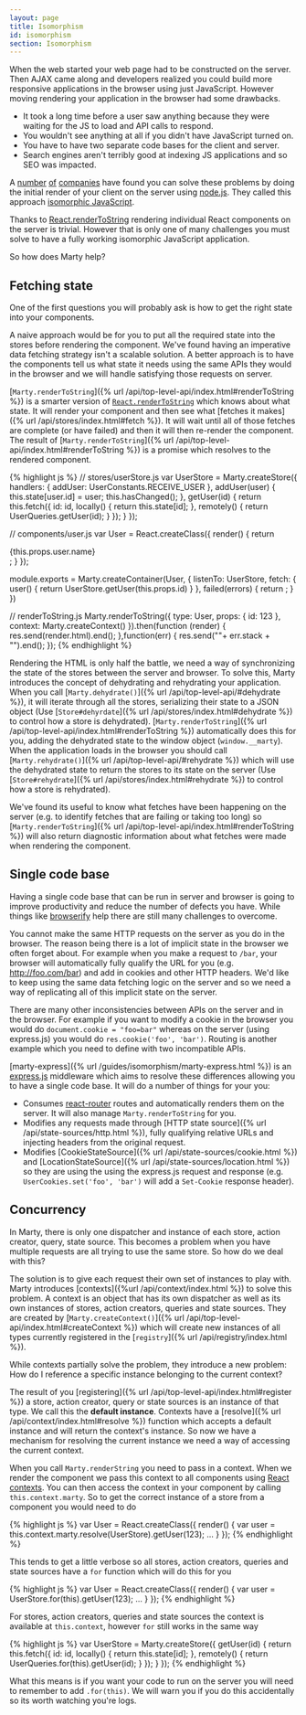 ```yaml
---
layout: page
title: Isomorphism
id: isomorphism
section: Isomorphism
---
```


When the web started your web page had to be constructed on the server. Then AJAX came along and developers realized you could build more responsive applications in the browser using just JavaScript. However moving rendering your application in the browser had some drawbacks.

* It took a long time before a user saw anything because they were waiting for the JS to load and API calls to respond.
* You wouldn't see anything at all if you didn't have JavaScript turned on.
* You have to have two separate code bases for the client and server.
* Search engines aren't terribly good at indexing JS applications and so SEO was impacted.

A [number](http://blog.nodejitsu.com/scaling-isomorphic-javascript-code/) [of](https://asana.com/luna) [companies](http://nerds.airbnb.com/isomorphic-javascript-future-web-apps/) have found you can solve these problems by doing the initial render of your client on the server using [node.js](nodejs.org). They called this approach [isomorphic JavaScript](http://isomorphic.net/).

Thanks to [React.renderToString](http://facebook.github.io/react/docs/top-level-api.html#react.rendertostring) rendering individual React components on the server is trivial. However that is only one of many challenges you must solve to have a fully working isomorphic JavaScript application.

So how does Marty help?

<h2 id="fetching-state">Fetching state</h2>

One of the first questions you will probably ask is how to get the right state into your components.

A naive approach would be for you to put all the required state into the stores before rendering the component. We've found having an imperative data fetching strategy isn't a scalable solution. A better approach is to have the components tell us what state it needs using the same APIs they would in the browser and we will handle satisfying those requests on server.

[``Marty.renderToString``]({% url /api/top-level-api/index.html#renderToString %}) is a smarter version of [``React.renderToString``](http://facebook.github.io/react/docs/top-level-api.html#react.rendertostring) which knows about what state. It will render your component and then see what [fetches it makes]({% url /api/stores/index.html#fetch %}). It will wait until all of those fetches are complete (or have failed) and then it will then re-render the component. The result of [``Marty.renderToString``]({% url /api/top-level-api/index.html#renderToString %}) is a promise which resolves to the rendered component.

{% highlight js %}
// stores/userStore.js
var UserStore = Marty.createStore({
    handlers: {
        addUser: UserConstants.RECEIVE_USER
    },
    addUser(user) {
        this.state[user.id] = user;
        this.hasChanged();
    },
    getUser(id) {
        return this.fetch({
            id: id,
            locally() {
                return this.state[id];
            },
            remotely() {
                return UserQueries.getUser(id);
            }
        });
    }
});

// components/user.js
var User = React.createClass({
    render() {
        return <div>{this.props.user.name}</div>;
    }
});

module.exports = Marty.createContainer(User, {
    listenTo: UserStore,
    fetch: {
        user() {
            return UserStore.getUser(this.props.id)
        }
    },
    failed(errors) {
        return <Errors errors={errors} />;
    }
})

// renderToString.js
Marty.renderToString({
    type: User,
    props: { id: 123 },
    context: Marty.createContext()
}).then(function (render) {
    res.send(render.html).end();
},function(err) {
    res.send("<html><body>"+ err.stack + "</body></html>").end();
});
{% endhighlight %}

Rendering the HTML is only half the battle, we need a way of synchronizing the state of the stores between the server and browser. To solve this, Marty introduces the concept of dehydrating and rehydrating your application. When you call [``Marty.dehydrate()``]({% url /api/top-level-api/#dehydrate %}), it will iterate through all the stores, serializing their state to a JSON object (Use [``Store#dehyrdate``]({% url /api/stores/index.html#dehydrate %}) to control how a store is dehydrated). [``Marty.renderToString``]({% url /api/top-level-api/index.html#renderToString %}) automatically does this for you, adding the dehydrated state to the window object (``window.__marty``). When the application loads in the browser you should call [``Marty.rehydrate()``]({% url /api/top-level-api/#rehydrate %}) which will use the dehydrated state to return the stores to its state on the server (Use [``Store#rehydrate``]({% url /api/stores/index.html#rehydrate %}) to control how a store is rehydrated).

We've found its useful to know what fetches have been happening on the server (e.g. to identify fetches that are failing or taking too long) so [``Marty.renderToString``]({% url /api/top-level-api/index.html#renderToString %}) will also return diagnostic information about what fetches were made when rendering the component.

<h2 id="single-code-base">Single code base</h2>

Having a single code base that can be run in server and browser is going to improve productivity and reduce the number of defects you have. While things like [browserify](http://browserify.org/) help there are still many challenges to overcome.

You cannot make the same HTTP requests on the server as you do in the browser. The reason being there is a lot of implicit state in the browser we often forget about. For example when you make a request to `/bar`, your browser will automatically fully qualify the URL for you (e.g. http://foo.com/bar) and add in cookies and other HTTP headers. We'd like to keep using the same data fetching logic on the server and so we need a way of replicating all of this implicit state on the server.

There are many other inconsistencies between APIs on the server and in the browser. For example if you want to modify a cookie in the browser you would do ``document.cookie = "foo=bar"`` whereas on the server (using express.js) you would do ``res.cookie('foo', 'bar')``. Routing is another example which you need to define with two incompatible APIs.

[marty-express]({% url /guides/isomorphism/marty-express.html %}) is an [express.js](http://expressjs.com) middleware which aims to resolve these differences allowing you to have a single code base. It will do a number of things for your you:

* Consumes [react-router](https://github.com/rackt/react-router) routes and automatically renders them on the server. It will also manage ``Marty.renderToString`` for you.
* Modifies any requests made through [HTTP state source]({% url /api/state-sources/http.html %}), fully qualifying relative URLs and injecting headers from the original request.
* Modifies [CookieStateSource]({% url /api/state-sources/cookie.html %}) and [LocationStateSource]({% url /api/state-sources/location.html %}) so they are using the using the express.js request and response (e.g. ``UserCookies.set('foo', 'bar')`` will add a ``Set-Cookie`` response header).

<h2 id="concurrency">Concurrency</h2>

In Marty, there is only one dispatcher and instance of each store, action creator, query, state source. This becomes a problem when you have multiple requests are all trying to use the same store. So how do we deal with this?

The solution is to give each request their own set of instances to play with. Marty introduces [contexts]({%url /api/context/index.html %}) to solve this problem. A context is an object that has its own dispatcher as well as its own instances of stores, action creators, queries and state sources. They are created by [``Marty.createContext()``]({% url /api/top-level-api/index.html#createContext %}) which will create new instances of all types currently registered in the [``registry``]({% url /api/registry/index.html %}).

While contexts partially solve the problem, they introduce a new problem: How do I reference a specific instance belonging to the current context?

The result of you [registering]({% url /api/top-level-api/index.html#register %}) a store, action creator, query or state sources is an instance of that type. We call this the **default instance**. Contexts have a [resolve]({% url /api/context/index.html#resolve %}) function which accepts a default instance and will return the context's instance. So now we have a mechanism for resolving the current instance we need a way of accessing the current context.

When you call ``Marty.renderString`` you need to pass in a context. When we render the component we pass this context to all components using [React contexts](https://www.tildedave.com/2014/11/15/introduction-to-contexts-in-react-js.html). You can then access the context in your component by calling ``this.context.marty``. So to get the correct instance of a store from a component you would need to do

{% highlight js %}
var User = React.createClass({
    render() {
        var user = this.context.marty.resolve(UserStore).getUser(123);
        ...
    }
});
{% endhighlight %}

This tends to get a little verbose so all stores, action creators, queries and state sources have a ``for`` function which will do this for you

{% highlight js %}
var User = React.createClass({
    render() {
        var user = UserStore.for(this).getUser(123);
        ...
    }
});
{% endhighlight %}

For stores, action creators, queries and state sources the context is available at ``this.context``, however ``for`` still works in the same way

{% highlight js %}
var UserStore = Marty.createStore({
    getUser(id) {
        return this.fetch({
            id: id,
            locally() {
                return this.state[id];
            },
            remotely() {
                return UserQueries.for(this).getUser(id);
            }
        });
    }
});
{% endhighlight %}

What this means is if you want your code to run on the server you will need to remember to add ``.for(this)``. We will warn you if you do this accidentally so its worth watching you're logs.
